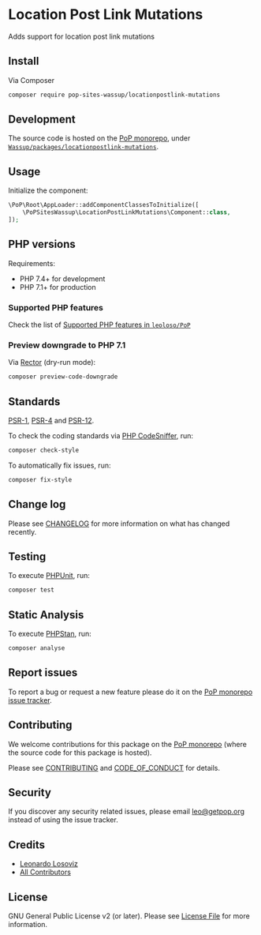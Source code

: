 # Location Post Link Mutations

<!--
[![Build Status][ico-travis]][link-travis]
[![Quality Score][ico-code-quality]][link-code-quality]
[![Software License][ico-license]](LICENSE.md)
[![Latest Version on Packagist][ico-version]][link-packagist]
[![Coverage Status][ico-scrutinizer]][link-scrutinizer]
[![Total Downloads][ico-downloads]][link-downloads]
-->

Adds support for location post link mutations

## Install

Via Composer

``` bash
composer require pop-sites-wassup/locationpostlink-mutations
```

## Development

The source code is hosted on the [PoP monorepo](https://github.com/leoloso/PoP), under [`Wassup/packages/locationpostlink-mutations`](https://github.com/leoloso/PoP/tree/master/layers/Wassup/packages/locationpostlink-mutations).

## Usage

Initialize the component:

``` php
\PoP\Root\AppLoader::addComponentClassesToInitialize([
    \PoPSitesWassup\LocationPostLinkMutations\Component::class,
]);
```

## PHP versions

Requirements:

- PHP 7.4+ for development
- PHP 7.1+ for production

### Supported PHP features

Check the list of [Supported PHP features in `leoloso/PoP`](https://github.com/leoloso/PoP/#supported-php-features)

### Preview downgrade to PHP 7.1

Via [Rector](https://github.com/rectorphp/rector) (dry-run mode):

```bash
composer preview-code-downgrade
```

## Standards

[PSR-1](https://www.php-fig.org/psr/psr-1), [PSR-4](https://www.php-fig.org/psr/psr-4) and [PSR-12](https://www.php-fig.org/psr/psr-12).

To check the coding standards via [PHP CodeSniffer](https://github.com/squizlabs/PHP_CodeSniffer), run:

``` bash
composer check-style
```

To automatically fix issues, run:

``` bash
composer fix-style
```

## Change log

Please see [CHANGELOG](CHANGELOG.md) for more information on what has changed recently.

## Testing

To execute [PHPUnit](https://phpunit.de/), run:

``` bash
composer test
```

## Static Analysis

To execute [PHPStan](https://github.com/phpstan/phpstan), run:

``` bash
composer analyse
```

## Report issues

To report a bug or request a new feature please do it on the [PoP monorepo issue tracker](https://github.com/leoloso/PoP/issues).

## Contributing

We welcome contributions for this package on the [PoP monorepo](https://github.com/leoloso/PoP) (where the source code for this package is hosted).

Please see [CONTRIBUTING](CONTRIBUTING.md) and [CODE_OF_CONDUCT](CODE_OF_CONDUCT.md) for details.

## Security

If you discover any security related issues, please email leo@getpop.org instead of using the issue tracker.

## Credits

- [Leonardo Losoviz][link-author]
- [All Contributors][link-contributors]

## License

GNU General Public License v2 (or later). Please see [License File](LICENSE.md) for more information.

[ico-version]: https://img.shields.io/packagist/v/pop-sites-wassup/locationpostlink-mutations.svg?style=flat-square
[ico-license]: https://img.shields.io/badge/license-GPLv2-brightgreen.svg?style=flat-square
[ico-travis]: https://img.shields.io/travis/pop-sites-wassup/locationpostlink-mutations/master.svg?style=flat-square
[ico-scrutinizer]: https://img.shields.io/scrutinizer/coverage/g/pop-sites-wassup/locationpostlink-mutations.svg?style=flat-square
[ico-code-quality]: https://img.shields.io/scrutinizer/g/pop-sites-wassup/locationpostlink-mutations.svg?style=flat-square
[ico-downloads]: https://img.shields.io/packagist/dt/pop-sites-wassup/locationpostlink-mutations.svg?style=flat-square

[link-packagist]: https://packagist.org/packages/pop-sites-wassup/locationpostlink-mutations
[link-travis]: https://travis-ci.org/pop-sites-wassup/locationpostlink-mutations
[link-scrutinizer]: https://scrutinizer-ci.com/g/pop-sites-wassup/locationpostlink-mutations/code-structure
[link-code-quality]: https://scrutinizer-ci.com/g/pop-sites-wassup/locationpostlink-mutations
[link-downloads]: https://packagist.org/packages/pop-sites-wassup/locationpostlink-mutations
[link-author]: https://github.com/leoloso
[link-contributors]: ../../../../../../contributors
